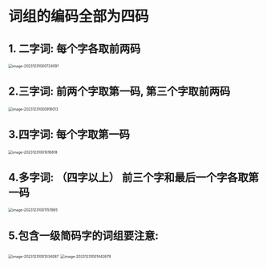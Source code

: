 # 词组的编码全部为四码

## 1. 二字词:  每个字各取前两码

<img src="/Users/ruichengm/knowledge_repository/fivePenLearning/5.取码规则/a.assets//image-20231231000724091.png" alt="image-20231231000724091" style="zoom:50%;" />

## 2.三字词: 前两个字取第一码, 第三个字取前两码

<img src="/Users/ruichengm/knowledge_repository/fivePenLearning/5.取码规则/a.assets//image-20231231000918013.png" alt="image-20231231000918013" style="zoom:50%;" />

## 3.四字词: 每个字取第一码

<img src="/Users/ruichengm/knowledge_repository/fivePenLearning/5.取码规则/a.assets//image-20231231001016818.png" alt="image-20231231001016818" style="zoom:50%;" />

## 4.多字词: （四字以上） 前三个字和最后一个字各取第一码

<img src="/Users/ruichengm/knowledge_repository/fivePenLearning/5.取码规则/a.assets//image-20231231001157665.png" alt="image-20231231001157665" style="zoom:50%;" />

## 5.包含一级简码字的词组要注意:

<img src="/Users/ruichengm/knowledge_repository/fivePenLearning/5.取码规则/a.assets//image-20231231001334087.png" alt="image-20231231001334087" style="zoom:50%;" />

<img src="/Users/ruichengm/knowledge_repository/fivePenLearning/5.取码规则/a.assets//image-20231231001442679.png" alt="image-20231231001442679" style="zoom:50%;" />

